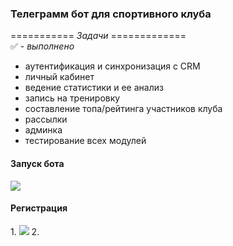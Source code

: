 <h3>Телеграмм бот для спортивного клуба</h3>

=========== _Задачи_ =============\
✅ - _выполнено_

 - аутентификация и синхронизация с CRM
 - личный кабинет
 - ведение статистики и ее анализ
 - запись на тренировку
 - составление топа/рейтинга участников клуба
 - рассылки
 - админка
 - тестирование всех модулей

<h4>Запуск бота</h4>
<img src=https://github.com/ivalukyan/sport-club-bot/assets/146388672/70bbfd8d-b965-4070-8fc3-7e5ef23ffa98>

<h4>Регистрация</h4>
1. <img src=https://github.com/ivalukyan/sport-club-bot/assets/146388672/17dde489-8b7d-4dcd-9b96-949d4b8fdc74>
2. 
